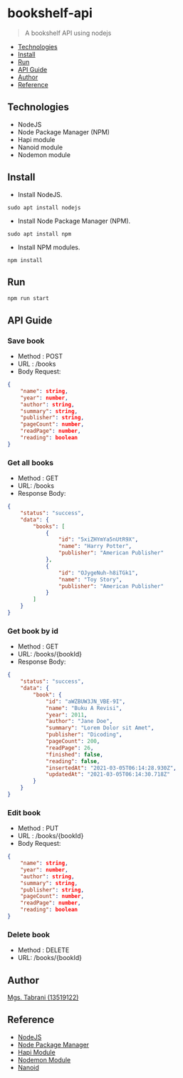 # bookshelf-api
> A bookshelf API using nodejs

 - [Technologies](#Technologies)
 - [Install](#Install)
 - [Run](#Run)
 - [API Guide](#API-Guide)
 - [Author](#Author)
 - [Reference](#Reference)

## Technologies
- NodeJS
- Node Package Manager (NPM)
- Hapi module
- Nanoid module
- Nodemon module

## Install
- Install NodeJS.
```shell
sudo apt install nodejs
```
- Install Node Package Manager (NPM).
```shell
sudo apt install npm
```
- Install NPM modules.
```shell
npm install
```

## Run
```
npm run start
```

## API Guide
### Save book
- Method : POST
- URL : /books
- Body Request:
```json
{
    "name": string,
    "year": number,
    "author": string,
    "summary": string,
    "publisher": string,
    "pageCount": number,
    "readPage": number,
    "reading": boolean
}
```

### Get all books
- Method : GET
- URL: /books
- Response Body:
```json
{
    "status": "success",
    "data": {
        "books": [
            {
                "id": "5xiZHYmYa5nUtR9X",
                "name": "Harry Potter",
                "publisher": "American Publisher"
            },
            {
                "id": "OJygeNuh-h8iTGk1",
                "name": "Toy Story",
                "publisher": "American Publisher"
            }
        ]
    }
}
```

### Get book by id
- Method : GET
- URL: /books/{bookId}
- Response Body:
```json
{
    "status": "success",
    "data": {
        "book": {
            "id": "aWZBUW3JN_VBE-9I",
            "name": "Buku A Revisi",
            "year": 2011,
            "author": "Jane Doe",
            "summary": "Lorem Dolor sit Amet",
            "publisher": "Dicoding",
            "pageCount": 200,
            "readPage": 26,
            "finished": false,
            "reading": false,
            "insertedAt": "2021-03-05T06:14:28.930Z",
            "updatedAt": "2021-03-05T06:14:30.718Z"
        }
    }
}
```

### Edit book
- Method : PUT
- URL : /books/{bookId}
- Body Request:
```json
{
    "name": string,
    "year": number,
    "author": string,
    "summary": string,
    "publisher": string,
    "pageCount": number,
    "readPage": number,
    "reading": boolean
}
```

### Delete book
- Method : DELETE
- URL: /books/{bookId}

## Author
[Mgs. Tabrani (13519122)](https://github.com/mgstabrani)

## Reference
- [NodeJS](https://nodejs.org/en/)
- [Node Package Manager](https://www.npmjs.com/)
- [Hapi Module](https://hapi.dev/)
- [Nodemon Module](https://www.npmjs.com/package/nodemon)
- [Nanoid](https://www.npmjs.com/package/nanoid)